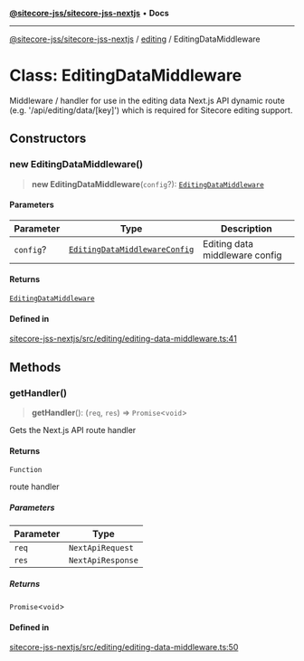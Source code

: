 [**@sitecore-jss/sitecore-jss-nextjs**](../../README.md) • **Docs**

***

[@sitecore-jss/sitecore-jss-nextjs](../../README.md) / [editing](../README.md) / EditingDataMiddleware

# Class: EditingDataMiddleware

Middleware / handler for use in the editing data Next.js API dynamic route (e.g. '/api/editing/data/[key]')
which is required for Sitecore editing support.

## Constructors

### new EditingDataMiddleware()

> **new EditingDataMiddleware**(`config`?): [`EditingDataMiddleware`](EditingDataMiddleware.md)

#### Parameters

| Parameter | Type | Description |
| ------ | ------ | ------ |
| `config`? | [`EditingDataMiddlewareConfig`](../interfaces/EditingDataMiddlewareConfig.md) | Editing data middleware config |

#### Returns

[`EditingDataMiddleware`](EditingDataMiddleware.md)

#### Defined in

[sitecore-jss-nextjs/src/editing/editing-data-middleware.ts:41](https://github.com/Sitecore/jss/blob/85fd9b813b01a71614ef7fb536485926ec8242cf/packages/sitecore-jss-nextjs/src/editing/editing-data-middleware.ts#L41)

## Methods

### getHandler()

> **getHandler**(): (`req`, `res`) => `Promise`\<`void`\>

Gets the Next.js API route handler

#### Returns

`Function`

route handler

##### Parameters

| Parameter | Type |
| ------ | ------ |
| `req` | `NextApiRequest` |
| `res` | `NextApiResponse` |

##### Returns

`Promise`\<`void`\>

#### Defined in

[sitecore-jss-nextjs/src/editing/editing-data-middleware.ts:50](https://github.com/Sitecore/jss/blob/85fd9b813b01a71614ef7fb536485926ec8242cf/packages/sitecore-jss-nextjs/src/editing/editing-data-middleware.ts#L50)
